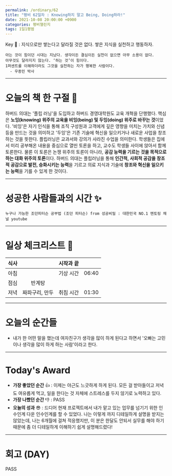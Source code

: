 ```yaml
---
permalink: /ordinary/62
title: "평비 62일차 : Knowing하지 말고 Being, Doing하라!"
date: 2021-10-08 20:00:00 +0900
categories: 평비챌린지
tags: 1일1평범
---  
```

Key 🔑 : 지식으로만 쌓는다고 달라질 것은 없다. 쌓은 지식을 실천하고 행동하자.
```
아는 것이 힘이던 시대는 지났다. 생각이든 결심이든 실천이 없으면 아무 소용이 없다.
아무것도 달라지지 않는다. ‘하는 것’이 힘이다.
1퍼센트를 이해하더라도 그것을 실천하는 자가 행복한 사람이다.
  - 우종민 박사
```

---
# 오늘의 책 한 구절 📕
하버드 의대는 '플립 러닝'을 도입하고 하버드 경영대학원도 교육 개혁을 단행했다. 핵심은 **노잉(knowing) 위주의 교육을 비잉(being) 및 두잉(doing) 위주로 바꾸는 것**이었다. '비잉'은 자기 인식을 통해 조직 구성원과 고객에게 깊은 영향을 미치는 가치와 신념 등을 만드는 것을 의미하고 '두잉'은 기존 기술에 혁신을 일으키거나 새로운 사업을 창조하는 것을 뜻한다. 플립러닝은 교과서와 강의가 사라진 수업을 의미한다. 학생들은 집에서 미리 공부해온 내용을 중심으로 열띤 토론을 하고, 교수도 학생들 사이에 앉아서 함께 토론한다. 물론 이 토론은 논쟁 위주의 토론이 아니라, **공감 능력을 기르는 것을 목적으로 하는 대화 위주의 토론**이다. 하버드 의대는 플립러닝을 통해 **인간적, 사회적 공감을 창조적 공감으로 발전, 승화시키는 능력**을 기르고 의료 지식과 기술에 **창조와 혁신을 일으키는 능력**을 기를 수 있게 한 것이다.

---
# 성공한 사람들과의 시간 ✨
`누구나 가능한 조던피터슨 공부법 (조던 피터슨) from 성공비밀 : 대한민국 NO.1 멘토링 채널 youtube`  



---
# 일상 체크리스트 📃

| 식사 |  | 시작과 끝 |  |
|:----:|:----:|:----:|:----:|
| 아침 |  | 기상 시간 | 06:40 |
| 점심 | 반계탕 |  |  |
| 저녁 | 짜파구리, 만두 | 취침 시간 | 01:30 |

---
# 오늘의 순간들
- 내가 한 어떤 말을 했는데 여자친구가 생각을 많이 하게 된다고 하면서 '오빠는 고민이나 생각을 많이 하게 하는 사람'이라고 한다.

---
# Today's Award
- **가장 좋았던 순간** 👍 : 이제는 야근도 느긋하게 하게 된다. 모든 걸 받아들이고 저녁도 여유롭게 먹고, 일을 한다는 것 자체에 스트레스를 두지 않기로 노력하고 있다.  
- **가장 나빴던 순간** 👎 : PASS
- **오늘의 성과** 😎 : 드디어 현재 프로젝트에서 내가 맡고 있는 업무를 넘기기 위한 인수인계 다운 인수인계를 할 수 있었다. 나는 이렇게 까지 디테일하게 설명을 받지는 않았는데, 나는 6개월에 걸쳐 적응했지만, 이 분은 한달도 안되서 실무를 해야 하기 때문에 좀 더 디테일하게 이해하기 쉽게 설명해드렸다!

---
# 회고 (DAY)
PASS